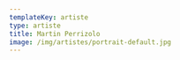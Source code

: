 ```yaml
---
templateKey: artiste
type: artiste
title: Martin Perrizolo
image: /img/artistes/portrait-default.jpg
---
```

